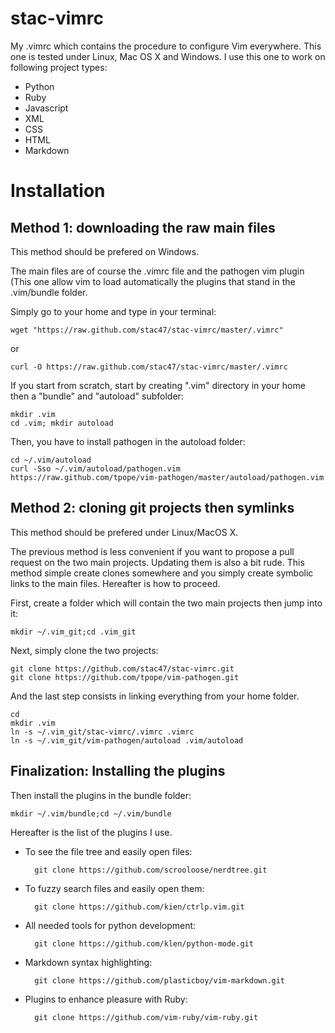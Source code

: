 stac-vimrc
==========

My .vimrc which contains the procedure to configure Vim everywhere.  This one
is tested under Linux, Mac OS X and Windows. I use this one to work on following project
types:

* Python
* Ruby
* Javascript
* XML
* CSS
* HTML
* Markdown

Installation
============

Method 1: downloading the raw main files
----------------------------------------

This method should be prefered on Windows.

The main files are of course the .vimrc file and the pathogen vim plugin (This
one allow vim to load automatically the plugins that stand in the .vim/bundle
folder.

Simply go to your home and type in your terminal:

    wget "https://raw.github.com/stac47/stac-vimrc/master/.vimrc"

or

    curl -O https://raw.github.com/stac47/stac-vimrc/master/.vimrc

If you start from scratch, start by creating ".vim" directory in your home then
a "bundle" and "autoload" subfolder:

    mkdir .vim
    cd .vim; mkdir autoload

Then, you have to install pathogen in the autoload folder:

    cd ~/.vim/autoload
    curl -Sso ~/.vim/autoload/pathogen.vim https://raw.github.com/tpope/vim-pathogen/master/autoload/pathogen.vim

Method 2: cloning git projects then symlinks
--------------------------------------------

This method should be prefered under Linux/MacOS X.

The previous method is less convenient if you want to propose a pull request on
the two main projects. Updating them is also a bit rude. This method simple
create clones somewhere and you simply create symbolic links to the main files.
Hereafter is how to proceed.

First, create a folder which will contain the two main projects then jump into
it:

    mkdir ~/.vim_git;cd .vim_git

Next, simply clone the two projects:

    git clone https://github.com/stac47/stac-vimrc.git
    git clone https://github.com/tpope/vim-pathogen.git

And the last step consists in linking everything from your home folder.

    cd
    mkdir .vim
    ln -s ~/.vim_git/stac-vimrc/.vimrc .vimrc
    ln -s ~/.vim_git/vim-pathogen/autoload .vim/autoload

Finalization: Installing the plugins
------------------------------------

Then install the plugins in the bundle folder:

    mkdir ~/.vim/bundle;cd ~/.vim/bundle

Hereafter is the list of the plugins I use.

* To see the file tree and easily open files:

        git clone https://github.com/scrooloose/nerdtree.git

* To fuzzy search files and easily open them:
    
        git clone https://github.com/kien/ctrlp.vim.git

* All needed tools for python development:

        git clone https://github.com/klen/python-mode.git

* Markdown syntax highlighting:

        git clone https://github.com/plasticboy/vim-markdown.git

* Plugins to enhance pleasure with Ruby:

        git clone https://github.com/vim-ruby/vim-ruby.git
